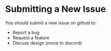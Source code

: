# Submitting a New Issue

You should submit a new issue on github to:
-   Report a bug
-   Request a feature
-   Discuss design (move to discord)